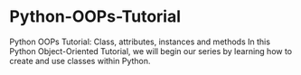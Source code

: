 # Python-OOPs-Tutorial
Python OOPs Tutorial: Class, attributes, instances and methods  In this Python Object-Oriented Tutorial, we will begin our series by learning how to create and use classes within Python. 
